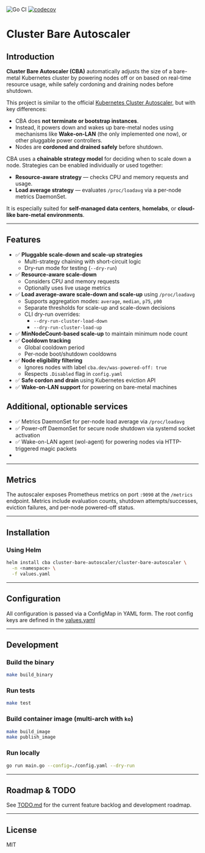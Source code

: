 ![Go CI](https://github.com/docent-net/cluster-bare-autoscaler/actions/workflows/go-test.yaml/badge.svg)
[![codecov](https://codecov.io/gh/docent-net/cluster-bare-autoscaler/branch/main/graph/badge.svg)](https://codecov.io/gh/docent-net/cluster-bare-autoscaler)

# Cluster Bare Autoscaler

## Introduction

**Cluster Bare Autoscaler (CBA)** automatically adjusts the size of a bare-metal Kubernetes cluster by powering nodes off or on based on real-time resource usage, while safely cordoning and draining nodes before shutdown.

This project is similar to the official [Kubernetes Cluster Autoscaler](https://github.com/kubernetes/autoscaler/tree/master/cluster-autoscaler), but with key differences:
- CBA does **not terminate or bootstrap instances**.
- Instead, it powers down and wakes up bare-metal nodes using mechanisms like **Wake-on-LAN** (the only implemented one now), or other pluggable power controllers.
- Nodes are **cordoned and drained safely** before shutdown.

CBA uses a **chainable strategy model** for deciding when to scale down a node. Strategies can be enabled individually or used together:
- **Resource-aware strategy** — checks CPU and memory requests and usage.
- **Load average strategy** — evaluates `/proc/loadavg` via a per-node metrics DaemonSet.

It is especially suited for **self-managed data centers**, **homelabs**, or **cloud-like bare-metal environments**.

---

## Features

- ✅ **Pluggable scale-down and scale-up strategies**
    - Multi-strategy chaining with short-circuit logic
    - Dry-run mode for testing (`--dry-run`)
- ✅ **Resource-aware scale-down**
    - Considers CPU and memory requests
    - Optionally uses live usage metrics
- ✅ **Load average-aware scale-down and scale-up** using `/proc/loadavg`
    - Supports aggregation modes: `average`, `median`, `p75`, `p90`
    - Separate thresholds for scale-up and scale-down decisions
    - CLI dry-run overrides:
        - `--dry-run-cluster-load-down`
        - `--dry-run-cluster-load-up`
- ✅ **MinNodeCount-based scale-up** to maintain minimum node count
- ✅ **Cooldown tracking**
    - Global cooldown period
    - Per-node boot/shutdown cooldowns
- ✅ **Node eligibility filtering**
    - Ignores nodes with label `cba.dev/was-powered-off: true`
    - Respects `.Disabled` flag in `config.yaml`
- ✅ **Safe cordon and drain** using Kubernetes eviction API
- ✅ **Wake-on-LAN support** for powering on bare-metal machines

## Additional, optionable services

- ✅ Metrics DaemonSet for per-node load average via `/proc/loadavg`
- ✅ Power-off DaemonSet for secure node shutdown via systemd socket activation
- ✅ Wake-on-LAN agent (wol-agent) for powering nodes via HTTP-triggered magic packets
- 
---

## Metrics

The autoscaler exposes Prometheus metrics on port `:9090` at the `/metrics` endpoint. Metrics include evaluation counts, shutdown attempts/successes, eviction failures, and per-node powered-off status.

---

## Installation

### Using Helm

```bash
helm install cba cluster-bare-autoscaler/cluster-bare-autoscaler \
  -n <namespace> \
  -f values.yaml
```

---

## Configuration

All configuration is passed via a ConfigMap in YAML form.
The root config keys are defined in the [values.yaml](helm/values.yaml)

---

## Development

### Build the binary
```bash
make build_binary
```

### Run tests
```bash
make test
```

### Build container image (multi-arch with `ko`)
```bash
make build_image
make publish_image
```

### Run locally
```bash
go run main.go --config=./config.yaml --dry-run
```

---

## Roadmap & TODO

See [TODO.md](TODO.md) for the current feature backlog and development roadmap.

---

## License

MIT
